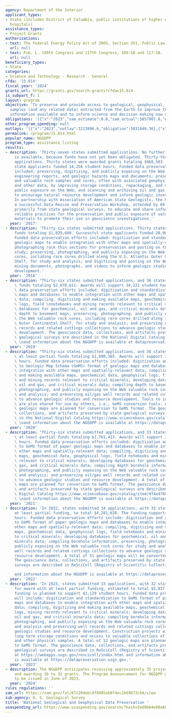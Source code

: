 ```yaml
---
agency: Department of the Interior
applicant_types:
- State (includes District of Columbia, public institutions of higher education and
  hospitals)
assistance_types:
- Project Grants
authorizations:
- text: The Federal Energy Policy Act of 2005, Section 351, Public Law 109-58.
  url: null
- text: Pub. L. 109th Congress and 117th Congress, 109-58 and 117-58.
  url: null
beneficiary_types:
- State
categories:
- Science and Technology - Research - General
cfda: '15.814'
fiscal_year: '2024'
grants_url: https://grants.gov/search-grants?cfda=15.814
is_subpart_f: 1
layout: program
objective: 'To preserve and provide access to geological, geophysical, and engineering
  samples (and any related data) extracted from the Earth to improve the breadth of
  information available and to inform science and decision making now and in the future. '
obligations: '[{"x":"2023","sam_estimate":0.0,"sam_actual":5857907.0,"usa_spending_actual":5741657.41},{"x":"2024","sam_estimate":0.0,"sam_actual":4289739.0,"usa_spending_actual":4572812.0},{"x":"2025","sam_estimate":0.0,"sam_actual":4000000.0,"usa_spending_actual":0.0}]'
other_program_spending: null
outlays: '[{"x":"2023","outlay":3213896.6,"obligation":5831648.36},{"x":"2024","outlay":408550.78,"obligation":4808816.65},{"x":"2025","outlay":0.0,"obligation":0.0}]'
permalink: /program/15.814.html
popular_name: NGGDPP
program_type: assistance_listing
results:
- description: 'Thirty-seven states submitted applications. No further information
    is available, because funds have not yet been obligated. Thirty-three states submitted
    applications. Thirty states were awarded grants totaling $968,583. Successful
    state applicants funded 14,256 student hours. Funded data preservation efforts
    included: preserving, digitizing, and publicly exposing on the Web aerial imagery,
    engineering reports, and geologic hazards maps and documents; preserving unique
    and valuable rock samples and cores, often with associated geophysical logs, maps,
    and other data, by improving storage conditions, repackaging, and digitizing for
    public exposure on the Web; and scanning and archiving oil and gas well records
    to encourage natural resource development and inform geologic investigations.
    In partnership with Association of American State Geologists, the NGGDPP conducted
    a successful Data Rescue and Preservation Workshop, attended by 60 representatives
    primarily from state geological surveys, to educate and share information about
    reliable practices for the preservation and public exposure of valuable data and
    materials to promote their use in geoscience investigations.'
  year: '2017'
- description: 'Thirty-six states submitted applications. Thirty states were awarded
    funds totaling $1,029,690. Successful state applicants funded 20,963 student hours.
    Funded data preservation efforts included: digitization and standardization of
    geologic maps to enable integration with other maps and spatially-relevant data;
    photographing rock thin sections for preservation and posting on the Web for direct
    study; preserving, photographing, and publicly exposing on the Web valuable rock
    cores, including rare cores drilled along the U.S. Atlantic Outer Continental
    Shelf, for study and analysis; and digitizing and posting on the Web historic
    mining documents, photographs, and videos to inform geologic studies and resource
    development.'
  year: '2018'
- description: "Thirty-six states submitted applications, and 36 states were\nawarded\
    \ funds totaling $2,078,611. Awards will support 34,221 student hours. Funded\
    \ data preservation efforts included: digitization and standardization of geologic\
    \ maps and databases to enable integration with other maps and spatially-relevant\
    \ data; compiling, digitizing and making available maps, geochemical data, geophysical\
    \ logs, field \nnotebooks and mining records relevant to critical minerals; developing\
    \ databases for geochemical, oil and gas, and critical minerals data; compiling\
    \ depth to basement maps, preserving, photographing, and publicly exposing on\
    \ the Web valuable rock cores, including rare cores drilled along the U.S. Atlantic\
    \ Outer Continental Shelf, for study and analysis; and preserving oil/gas well\
    \ records and related cuttings collections to advance geologic studies and resource\
    \ development. The geoscience data, collections, and artifacts preserved by state\
    \ geological surveys are described in the National Digital Catalog https://www.sciencebase.gov/catalog/item/4f4e4760e4b07f02db47dfb4)\
    \ \nand information about the NGGDPP is available at datapreservation.usgs.gov."
  year: '2019'
- description: "Thirty-six states submitted applications, and 36 states were\nawarded\
    \ at least partial funds totaling $1,890,365. Awards will support 31,597 student\
    \ hours. Funded data preservation efforts included: digitization and standardization\
    \ to Geologic Map Schema (GeMS) format of geologic maps and databases to enable\
    \ integration with other maps and spatially-relevant data; compiling, digitizing\
    \ and making available maps, geochemical data, geophysical logs, field notebooks\
    \ and mining records relevant to critical minerals; developing databases for geochemical,\
    \ oil and gas, and critical minerals data; compiling depth to basement maps, preserving,\
    \ photographing, and publicly exposing on the Web valuable rock cores for study\
    \ and analysis; and preserving oil/gas well records and related cuttings collections\
    \ to advance geologic studies and resource development. Tools to improve efficiency\
    \ are also shared for use by others, i.e., GeMS conversion tools. A total of 324\
    \ geologic maps are planned for conversion to GeMS format. The geoscience data,\
    \ collections, and artifacts preserved by state geological surveys are described\
    \ in the National Digital Catalog https://www.sciencebase.gov/catalog/item/4f4e4760e4b07f02db47dfb4)\
    \ \nand information about the NGGDPP is available at https://datapreservation.usgs.gov."
  year: '2020'
- description: "Thirty-six states submitted applications, and 33 states were\nawarded\
    \ at least partial funds totaling $1,761,413. Awards will support 33,380 student\
    \ hours. Funded data preservation efforts included: digitization and standardization\
    \ to GeMS format of paper geologic maps and databases to enable integration with\
    \ other maps and spatially-relevant data; compiling, digitizing and making available\
    \ maps, geochemical data, geophysical logs, field notebooks and mining records\
    \ relevant to critical minerals; developing databases for geochemical, oil and\
    \ gas, and critical minerals data; compiling depth borehole information, preserving,\
    \ photographing, and publicly exposing on the Web valuable rock cores for study\
    \ and analysis; and preserving oil/gas well records and related cuttings collections\
    \ to advance geologic studies and resource development. A total of 172 geologic\
    \ maps are planned for conversion to GeMS format. The geoscience data, collections,\
    \ and artifacts preserved by state geological surveys are described in the National\
    \ Digital Catalog https://www.sciencebase.gov/catalog/item/4f4e4760e4b07f02db47dfb4)\
    \ \nand information about the NGGDPP is available at https://datapreservation.usgs.gov."
  year: '2021'
- description: 'In 2022, states submitted 34 applications, with 33 states awarded
    at least partial funding, to total $4,281,028. The funding supports 37,173 student
    hours. Funded data preservation efforts include: digitization and standardization
    to GeMS format of paper geologic maps and databases to enable integration with
    other maps and spatially-relevant data; compiling, digitizing and making available
    maps, geochemical data, geophysical logs, field notebooks and mining records relevant
    to critical minerals; developing databases for geochemical, oil and gas, and critical
    minerals data; compiling borehole information, preserving, photographing, and
    publicly exposing on the Web valuable rock cores for study and analysis and preserving
    well records and related cuttings collections to advance geologic studies and
    resource development. A total of 51 geologic maps will be converted to GeMS format.
    The geoscience data, collections, and artifacts preserved by state geological
    surveys are described in ReSciColl (Registry of Scientific Collections), at https://webapps.usgs.gov/rescicoll/index.html

    and information about the NGGDPP is available at https://datapreservation.usgs.gov.'
  year: '2022'
- description: 'In 2023, states submitted 33 applications, with 32 states planned
    for award with at least partial funding, estimated to total $5,837,103. The estimated
    funding is planned to support 41,129 student hours. Funded data preservation efforts
    will include: digitization and standardization to GeMS format of paper geologic
    maps and databases to enable integration with other maps and spatially-relevant
    data; compiling, digitizing and making available maps, geochemical data, geophysical
    logs, mining records relevant to critical minerals; developing databases for geochemical,
    oil and gas, and critical minerals data; compiling borehole information, preserving,
    photographing, and publicly exposing on the Web valuable rock cores for study
    and analysis and preserving well records and related cuttings collections to advance
    geologic studies and resource development. Construction projects will provide
    long term storage conditions and access to valuable collections of cores, cuttings
    and other physical samples. A total of 52 geologic maps are planned for conversion
    to GeMS format. The geoscience data, collections, and artifacts preserved by state
    geological surveys are described in ReSciColl (Registry of Scientific Collections),
    at https://webapps.usgs.gov/rescicoll/index.html and information about the NGGDPP
    is available at https://datapreservation.usgs.gov.'
  year: '2023'
- description: The NGGDPP anticipates receiving approximately 35 project proposals,
    and awarding 30 to 32 grants. The Program Announcement for NGGDPP grants is expected
    to be issued in June of 2023.
  year: '2024'
rules_regulations: ''
sam_url: https://sam.gov/fal/67c204ebc4f0495ab074ec1b69673cb4/view
sub-agency: U. S. Geological Survey
title: 'National Geological and Geophysical Data Preservation '
usaspending_url: https://www.usaspending.gov/search/?hash=5ed0b64e08a6807ef9e20f9a114ff8a4
---
```


